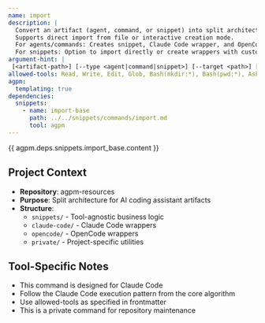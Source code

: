 ```yaml
---
name: import
description: |
  Convert an artifact (agent, command, or snippet) into split architecture with AGPM templating.
  Supports direct import from file or interactive creation mode.
  For agents/commands: Creates snippet, Claude Code wrapper, and OpenCode wrapper.
  For snippets: Option to import directly or create wrappers with custom additions.
argument-hint: |
 [<artifact-path>] [--type <agent|command|snippet>] [--target <path>] [--name <name>]
allowed-tools: Read, Write, Edit, Glob, Bash(mkdir:*), Bash(pwd:*), AskUserQuestion
agpm:
  templating: true
dependencies:
  snippets:
    - name: import-base
      path: ../../snippets/commands/import.md
      tool: agpm
---
```


{{ agpm.deps.snippets.import_base.content }}

## Project Context

- **Repository**: agpm-resources
- **Purpose**: Split architecture for AI coding assistant artifacts
- **Structure**:
  - `snippets/` - Tool-agnostic business logic
  - `claude-code/` - Claude Code wrappers
  - `opencode/` - OpenCode wrappers
  - `private/` - Project-specific utilities

## Tool-Specific Notes

- This command is designed for Claude Code
- Follow the Claude Code execution pattern from the core algorithm
- Use allowed-tools as specified in frontmatter
- This is a private command for repository maintenance
